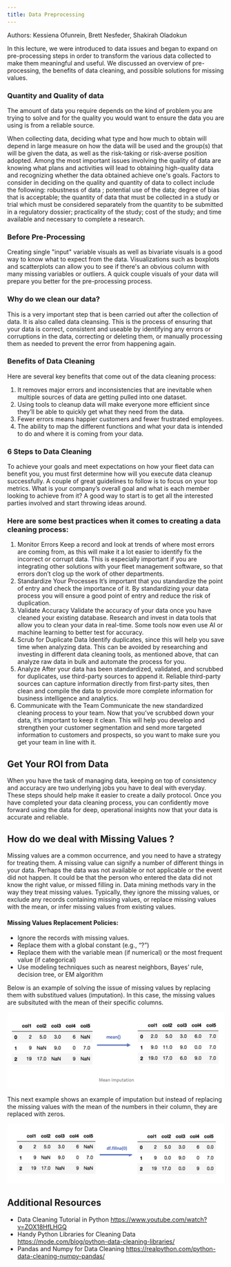 ```yaml
---
title: Data Preprocessing
---
```

Authors: Kessiena Ofunrein, Brett Nesfeder, Shakirah Oladokun

In this lecture, we were introduced to data issues and began to expand on pre-processing steps in order to transform the various data collected to make them meaningful and useful. We discussed an overview of pre-processing, the benefits of data cleaning, and possible solutions for missing values.

### Quantity and Quality of data
The amount of data you require depends on the kind of problem you are trying to solve and for the quality you would want to ensure the data you are using is from a reliable source.

When collecting data, deciding what type and how much to obtain will depend in large measure on how the data will be used and the group(s) that will be given the data, as well as the risk-taking or risk-averse position adopted. Among the most important issues involving the quality of data are knowing what plans and activities will lead to obtaining high-quality data and recognizing whether the data obtained achieve one's goals. Factors to consider in deciding on the quality and quantity of data to collect include the following: robustness of data ; potential use of the data; degree of bias that is acceptable; the quantity of data that must be collected in a study or trial which must be considered separately from the quantity to be submitted in a regulatory dossier; practicality of the study; cost of the study; and time available and necessary to complete a research. 

### Before Pre-Processing
Creating single "input" variable visuals as well as bivariate visuals is a good way to know what to expect from the data. Visualizations such as boxplots and scatterplots can allow you to see if there's an obvious column with many missing variables or outliers. A quick couple visuals of your data will prepare you better for the pre-processing process. 

### Why do we clean our data?
This is a very important step that is been carried out after the collection of data. It is also called data cleansing. This is the process of ensuring that your data is correct, consistent and useable by identifying any errors or corruptions in the data, correcting or deleting them, or manually processing them as needed to prevent the error from happening again.

### Benefits of Data Cleaning
Here are several key benefits that come out of the data cleaning process:
1.	It removes major errors and inconsistencies that are inevitable when multiple sources of data are getting pulled into one dataset.
2.	Using tools to cleanup data will make everyone more efficient since they’ll be able to quickly get what they need from the data.
3.	Fewer errors means happier customers and fewer frustrated employees.
4.	The ability to map the different functions and what your data is intended to do and where it is coming from your data.

### 6 Steps to Data Cleaning
To achieve your goals and meet expectations on how your fleet data can benefit you, you must first determine how will you execute data cleanup successfully. A couple of great guidelines to follow is to focus on your top metrics. What is your company’s overall goal and what is each member looking to achieve from it? A good way to start is to get all the interested parties involved and start throwing ideas around.


### Here are some best practices when it comes to creating a data cleaning process:
1. Monitor Errors
Keep a record and look at trends of where most errors are coming from, as this will make it a lot easier to identify fix the incorrect or corrupt data. This is especially important if you are integrating other solutions with your fleet management software, so that errors don’t clog up the work of other departments.
2. Standardize Your Processes
It’s important that you standardize the point of entry and check the importance of it. By standardizing your data process you will ensure a good point of entry and reduce the risk of duplication.
3. Validate Accuracy
Validate the accuracy of your data once you have cleaned your existing database. Research and invest in data tools that allow you to clean your data in real-time. Some tools now even use AI or machine learning to better test for accuracy.
4. Scrub for Duplicate Data
Identify duplicates, since this will help you save time when analyzing data. This can be avoided by researching and investing in different data cleaning tools, as mentioned above, that can analyze raw data in bulk and automate the process for you.
5. Analyze
After your data has been standardized, validated, and scrubbed for duplicates, use third-party sources to append it. Reliable third-party sources can capture information directly from first-party sites, then clean and compile the data to provide more complete information for business intelligence and analytics.
6. Communicate with the Team
Communicate the new standardized cleaning process to your team. Now that you’ve scrubbed down your data, it’s important to keep it clean. This will help you develop and strengthen your customer segmentation and send more targeted information to customers and prospects, so you want to make sure you get your team in line with it.


## Get Your ROI from Data
When you have the task of managing data, keeping on top of consistency and accuracy are two underlying jobs you have to deal with everyday. These steps should help make it easier to create a daily protocol. Once you have completed your data cleaning process, you can confidently move forward using the data for deep, operational insights now that your data is accurate and reliable.
## How do we deal with Missing Values ?
Missing values are a common occurrence, and you need to have a strategy for treating them. A missing value can signify a number of different things in your data. Perhaps the data was not available or not applicable or the event did not happen. It could be that the person who entered the data did not know the right value, or missed filling in. Data mining methods vary in the way they treat missing values. Typically, they ignore the missing values, or exclude any records containing missing values, or replace missing values with the mean, or infer missing values from existing values.		
#### Missing Values Replacement Policies:	
- Ignore the records with missing values.
- Replace them with a global constant (e.g., “?”)
- Replace them with the variable mean (if numerical) or the most frequent value (if categorical)
- Use modeling techniques such as nearest neighbors, Bayes’ rule, decision tree, or EM algorithm

Below is an example of solving the issue of missing values by replacing them with substitued values (imputation). In this case, the missing values are subsituted with the mean of their specific columns. 


![png](output_2_0.png)


This next example shows an example of imputation but instead of replacing the missing values with the mean of the numbers in their column, they are replaced with zeros. 


![png](output_6_0.png)



## Additional Resources 
- Data Cleaning Tutorial in Python https://www.youtube.com/watch?v=ZOX18HfLHGQ
- Handy Python Libraries for Cleaning Data https://mode.com/blog/python-data-cleaning-libraries/
- Pandas and Numpy for Data Cleaning https://realpython.com/python-data-cleaning-numpy-pandas/
